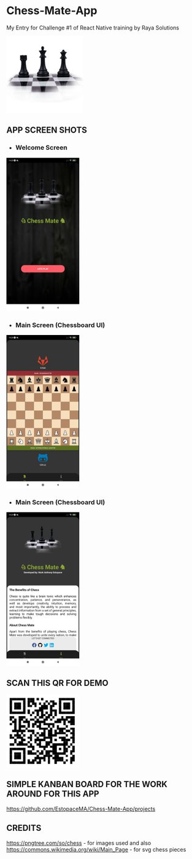 # Chess-Mate-App
My Entry for Challenge #1 of React Native training by Raya Solutions

<img src="https://github.com/EstopaceMA/Chess-Mate-App/blob/main/assets/AppLogo.png" width="200" height="200"/>


## APP SCREEN SHOTS

- ### Welcome Screen
<img src="https://github.com/EstopaceMA/Chess-Mate-App/blob/main/assets/screenshots/welcome-screen.jpg" width="190" height="400"/>

- ### Main Screen (Chessboard UI)
<img src="https://github.com/EstopaceMA/Chess-Mate-App/blob/main/assets/screenshots/chess-board-screen.jpg" width="190" height="400"/>

- ### Main Screen (Chessboard UI)
<img src="https://github.com/EstopaceMA/Chess-Mate-App/blob/main/assets/screenshots/about-screen.jpg" width="190" height="400"/>


## SCAN THIS QR FOR DEMO
<img src="https://github.com/EstopaceMA/Chess-Mate-App/blob/main/assets/qr-for-demo.png" width="190" height="190"/>


## SIMPLE KANBAN BOARD FOR THE WORK AROUND FOR THIS APP
https://github.com/EstopaceMA/Chess-Mate-App/projects


## CREDITS
https://pngtree.com/so/chess - for images used and also
https://commons.wikimedia.org/wiki/Main_Page - for svg chess pieces

